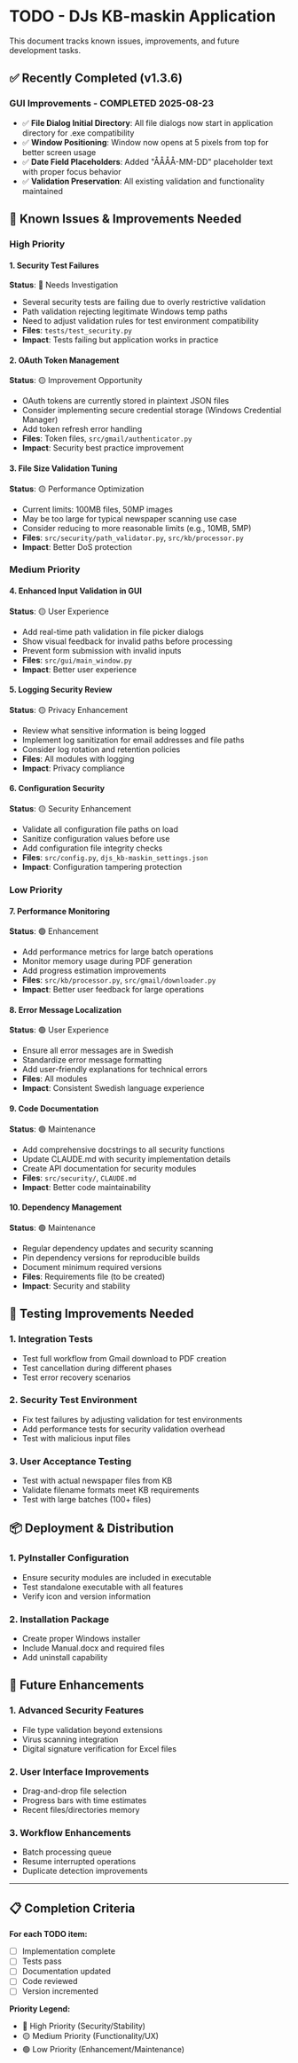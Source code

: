 # TODO - DJs KB-maskin Application

This document tracks known issues, improvements, and future development tasks.

## ✅ Recently Completed (v1.3.6)

### GUI Improvements - COMPLETED 2025-08-23
- ✅ **File Dialog Initial Directory**: All file dialogs now start in application directory for .exe compatibility
- ✅ **Window Positioning**: Window now opens at 5 pixels from top for better screen usage
- ✅ **Date Field Placeholders**: Added "ÅÅÅÅ-MM-DD" placeholder text with proper focus behavior
- ✅ **Validation Preservation**: All existing validation and functionality maintained

## 🔧 Known Issues & Improvements Needed

### High Priority

#### 1. Security Test Failures 
**Status**: 🔴 Needs Investigation
- Several security tests are failing due to overly restrictive validation
- Path validation rejecting legitimate Windows temp paths
- Need to adjust validation rules for test environment compatibility
- **Files**: `tests/test_security.py`
- **Impact**: Tests failing but application works in practice

#### 2. OAuth Token Management
**Status**: 🟡 Improvement Opportunity  
- OAuth tokens are currently stored in plaintext JSON files
- Consider implementing secure credential storage (Windows Credential Manager)
- Add token refresh error handling
- **Files**: Token files, `src/gmail/authenticator.py`
- **Impact**: Security best practice improvement

#### 3. File Size Validation Tuning
**Status**: 🟡 Performance Optimization
- Current limits: 100MB files, 50MP images
- May be too large for typical newspaper scanning use case
- Consider reducing to more reasonable limits (e.g., 10MB, 5MP)
- **Files**: `src/security/path_validator.py`, `src/kb/processor.py`
- **Impact**: Better DoS protection

### Medium Priority

#### 4. Enhanced Input Validation in GUI
**Status**: 🟡 User Experience
- Add real-time path validation in file picker dialogs
- Show visual feedback for invalid paths before processing
- Prevent form submission with invalid inputs
- **Files**: `src/gui/main_window.py`
- **Impact**: Better user experience

#### 5. Logging Security Review
**Status**: 🟡 Privacy Enhancement
- Review what sensitive information is being logged
- Implement log sanitization for email addresses and file paths
- Consider log rotation and retention policies
- **Files**: All modules with logging
- **Impact**: Privacy compliance

#### 6. Configuration Security
**Status**: 🟡 Security Enhancement
- Validate all configuration file paths on load
- Sanitize configuration values before use
- Add configuration file integrity checks
- **Files**: `src/config.py`, `djs_kb-maskin_settings.json`
- **Impact**: Configuration tampering protection

### Low Priority

#### 7. Performance Monitoring
**Status**: 🟢 Enhancement
- Add performance metrics for large batch operations
- Monitor memory usage during PDF generation
- Add progress estimation improvements
- **Files**: `src/kb/processor.py`, `src/gmail/downloader.py`
- **Impact**: Better user feedback for large operations

#### 8. Error Message Localization
**Status**: 🟢 User Experience
- Ensure all error messages are in Swedish
- Standardize error message formatting
- Add user-friendly explanations for technical errors
- **Files**: All modules
- **Impact**: Consistent Swedish language experience

#### 9. Code Documentation
**Status**: 🟢 Maintenance
- Add comprehensive docstrings to all security functions
- Update CLAUDE.md with security implementation details
- Create API documentation for security modules
- **Files**: `src/security/`, `CLAUDE.md`
- **Impact**: Better code maintainability

#### 10. Dependency Management
**Status**: 🟢 Maintenance
- Regular dependency updates and security scanning
- Pin dependency versions for reproducible builds
- Document minimum required versions
- **Files**: Requirements file (to be created)
- **Impact**: Security and stability

## 🧪 Testing Improvements Needed

### 1. Integration Tests
- Test full workflow from Gmail download to PDF creation
- Test cancellation during different phases
- Test error recovery scenarios

### 2. Security Test Environment
- Fix test failures by adjusting validation for test environments
- Add performance tests for security validation overhead
- Test with malicious input files

### 3. User Acceptance Testing
- Test with actual newspaper files from KB
- Validate filename formats meet KB requirements
- Test with large batches (100+ files)

## 📦 Deployment & Distribution

### 1. PyInstaller Configuration
- Ensure security modules are included in executable
- Test standalone executable with all features
- Verify icon and version information

### 2. Installation Package
- Create proper Windows installer
- Include Manual.docx and required files
- Add uninstall capability

## 🔄 Future Enhancements

### 1. Advanced Security Features
- File type validation beyond extensions
- Virus scanning integration
- Digital signature verification for Excel files

### 2. User Interface Improvements
- Drag-and-drop file selection
- Progress bars with time estimates
- Recent files/directories memory

### 3. Workflow Enhancements
- Batch processing queue
- Resume interrupted operations
- Duplicate detection improvements

---

## 📋 Completion Criteria

**For each TODO item:**
- [ ] Implementation complete
- [ ] Tests pass
- [ ] Documentation updated
- [ ] Code reviewed
- [ ] Version incremented

**Priority Legend:**
- 🔴 High Priority (Security/Stability)
- 🟡 Medium Priority (Functionality/UX) 
- 🟢 Low Priority (Enhancement/Maintenance)